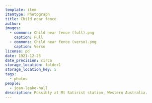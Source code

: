 ```yaml
---
template: item
itemtype: Photograph
title: Child near fence
author: 
images:
  - commons: Child near fence (full).png
    caption: Full
  - commons: Child near fence (verso).png
    caption: Verso
license: pd
date: 1921-12-25
date_precision: circa
storage_location: folder1
storage_location_key: 5
tags:
  - photos
people:
  - joan-leake-hall
description: Possibly at Mt Satirist station, Western Australia.
---
```


